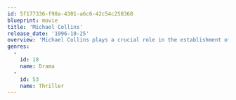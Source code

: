 ```yaml
---
id: 5f177336-f98a-4301-a6c6-42c54c258368
blueprint: movie
title: 'Michael Collins'
release_date: '1996-10-25'
overview: 'Michael Collins plays a crucial role in the establishment of the Irish Free State in the 1920s, but becomes vilified by those hoping to create a completely independent Irish republic.'
genres:
  -
    id: 18
    name: Drama
  -
    id: 53
    name: Thriller
---
```

